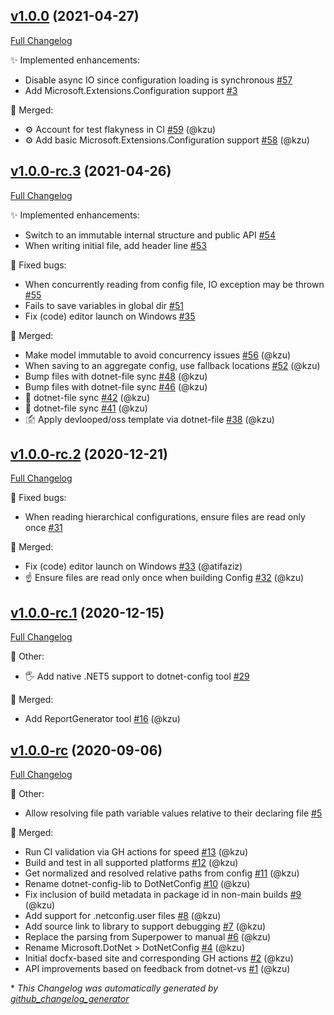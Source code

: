 

## [v1.0.0](https://github.com/dotnetconfig/dotnet-config/tree/v1.0.0) (2021-04-27)

[Full Changelog](https://github.com/dotnetconfig/dotnet-config/compare/v1.0.0-rc.3...v1.0.0)

:sparkles: Implemented enhancements:

- Disable async IO since configuration loading is synchronous [\#57](https://github.com/dotnetconfig/dotnet-config/issues/57)
- Add Microsoft.Extensions.Configuration support [\#3](https://github.com/dotnetconfig/dotnet-config/issues/3)

:twisted_rightwards_arrows: Merged:

- ⚙ Account for test flakyness in CI [\#59](https://github.com/dotnetconfig/dotnet-config/pull/59) (@kzu)
- ⚙ Add basic Microsoft.Extensions.Configuration support [\#58](https://github.com/dotnetconfig/dotnet-config/pull/58) (@kzu)

## [v1.0.0-rc.3](https://github.com/dotnetconfig/dotnet-config/tree/v1.0.0-rc.3) (2021-04-26)

[Full Changelog](https://github.com/dotnetconfig/dotnet-config/compare/v1.0.0-rc.2...v1.0.0-rc.3)

:sparkles: Implemented enhancements:

- Switch to an immutable internal structure and public API [\#54](https://github.com/dotnetconfig/dotnet-config/issues/54)
- When writing initial file, add header line [\#53](https://github.com/dotnetconfig/dotnet-config/issues/53)

:bug: Fixed bugs:

- When concurrently reading from config file, IO exception may be thrown [\#55](https://github.com/dotnetconfig/dotnet-config/issues/55)
- Fails to save variables in global dir [\#51](https://github.com/dotnetconfig/dotnet-config/issues/51)
- Fix \(code\) editor launch on Windows [\#35](https://github.com/dotnetconfig/dotnet-config/issues/35)

:twisted_rightwards_arrows: Merged:

- Make model immutable to avoid concurrency issues [\#56](https://github.com/dotnetconfig/dotnet-config/pull/56) (@kzu)
- When saving to an aggregate config, use fallback locations [\#52](https://github.com/dotnetconfig/dotnet-config/pull/52) (@kzu)
- Bump files with dotnet-file sync [\#48](https://github.com/dotnetconfig/dotnet-config/pull/48) (@kzu)
- Bump files with dotnet-file sync [\#46](https://github.com/dotnetconfig/dotnet-config/pull/46) (@kzu)
- 🔄 dotnet-file sync [\#42](https://github.com/dotnetconfig/dotnet-config/pull/42) (@kzu)
- 🔄 dotnet-file sync [\#41](https://github.com/dotnetconfig/dotnet-config/pull/41) (@kzu)
- 🖆 Apply devlooped/oss template via dotnet-file [\#38](https://github.com/dotnetconfig/dotnet-config/pull/38) (@kzu)

## [v1.0.0-rc.2](https://github.com/dotnetconfig/dotnet-config/tree/v1.0.0-rc.2) (2020-12-21)

[Full Changelog](https://github.com/dotnetconfig/dotnet-config/compare/v1.0.0-rc.1...v1.0.0-rc.2)

:bug: Fixed bugs:

- When reading hierarchical configurations, ensure files are read only once [\#31](https://github.com/dotnetconfig/dotnet-config/issues/31)

:twisted_rightwards_arrows: Merged:

- Fix \(code\) editor launch on Windows [\#33](https://github.com/dotnetconfig/dotnet-config/pull/33) (@atifaziz)
- ☝ Ensure files are read only once when building Config [\#32](https://github.com/dotnetconfig/dotnet-config/pull/32) (@kzu)

## [v1.0.0-rc.1](https://github.com/dotnetconfig/dotnet-config/tree/v1.0.0-rc.1) (2020-12-15)

[Full Changelog](https://github.com/dotnetconfig/dotnet-config/compare/v1.0.0-rc...v1.0.0-rc.1)

:hammer: Other:

- 🖐 Add native .NET5 support to dotnet-config tool [\#29](https://github.com/dotnetconfig/dotnet-config/issues/29)

:twisted_rightwards_arrows: Merged:

- Add ReportGenerator tool [\#16](https://github.com/dotnetconfig/dotnet-config/pull/16) (@kzu)

## [v1.0.0-rc](https://github.com/dotnetconfig/dotnet-config/tree/v1.0.0-rc) (2020-09-06)

[Full Changelog](https://github.com/dotnetconfig/dotnet-config/compare/392c1087a84a2cb49a280b30d638213fa6b36c7d...v1.0.0-rc)

:hammer: Other:

- Allow resolving file path variable values relative to their declaring file [\#5](https://github.com/dotnetconfig/dotnet-config/issues/5)

:twisted_rightwards_arrows: Merged:

- Run CI validation via GH actions for speed [\#13](https://github.com/dotnetconfig/dotnet-config/pull/13) (@kzu)
- Build and test in all supported platforms [\#12](https://github.com/dotnetconfig/dotnet-config/pull/12) (@kzu)
- Get normalized and resolved relative paths from config [\#11](https://github.com/dotnetconfig/dotnet-config/pull/11) (@kzu)
- Rename dotnet-config-lib to DotNetConfig [\#10](https://github.com/dotnetconfig/dotnet-config/pull/10) (@kzu)
- Fix inclusion of build metadata in package id in non-main builds [\#9](https://github.com/dotnetconfig/dotnet-config/pull/9) (@kzu)
- Add support for .netconfig.user files [\#8](https://github.com/dotnetconfig/dotnet-config/pull/8) (@kzu)
- Add source link to library to support debugging [\#7](https://github.com/dotnetconfig/dotnet-config/pull/7) (@kzu)
- Replace the parsing from Superpower to manual [\#6](https://github.com/dotnetconfig/dotnet-config/pull/6) (@kzu)
- Rename Microsoft.DotNet \> DotNetConfig [\#4](https://github.com/dotnetconfig/dotnet-config/pull/4) (@kzu)
- Initial docfx-based site and corresponding GH actions [\#2](https://github.com/dotnetconfig/dotnet-config/pull/2) (@kzu)
- API improvements based on feedback from dotnet-vs [\#1](https://github.com/dotnetconfig/dotnet-config/pull/1) (@kzu)



\* *This Changelog was automatically generated by [github_changelog_generator](https://github.com/github-changelog-generator/github-changelog-generator)*
